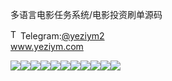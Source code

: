 多语言电影任务系统/电影投资刷单源码<p dir="auto"><a target="_blank" rel="noopener noreferrer nofollow" href="https://camo.githubusercontent.com/d614d90677fbc2e34c7c62ebc68c82379d87a57c4beaf05af65fec7ba6b72e36/68747470733a2f2f63646e2d69636f6e732d706e672e666c617469636f6e2e636f6d2f3531322f323131312f323131313634362e706e67"><img src="https://camo.githubusercontent.com/d614d90677fbc2e34c7c62ebc68c82379d87a57c4beaf05af65fec7ba6b72e36/68747470733a2f2f63646e2d69636f6e732d706e672e666c617469636f6e2e636f6d2f3531322f323131312f323131313634362e706e67" alt="Telegram Icon" style="width: 16px; max-width: 100%;" data-canonical-src="https://cdn-icons-png.flaticon.com/512/2111/2111646.png"></a>Telegram:<a href="https://t.me/yeziym2" rel="nofollow">@yeziym2</a><br><a href="https://www.yeziym.com/">www.yeziym.com</a></p><img src="https://github.com/yeziym/qx3RNT4aaF/blob/main/c7gDv.png"><img src="https://github.com/yeziym/qx3RNT4aaF/blob/main/NvTd5.png"><img src="https://github.com/yeziym/qx3RNT4aaF/blob/main/JZfzp.png"><img src="https://github.com/yeziym/qx3RNT4aaF/blob/main/wKl6b.png"><img src="https://github.com/yeziym/qx3RNT4aaF/blob/main/Ggg1G.png"><img src="https://github.com/yeziym/qx3RNT4aaF/blob/main/hoRBS.png"><img src="https://github.com/yeziym/qx3RNT4aaF/blob/main/uX21C.png"><img src="https://github.com/yeziym/qx3RNT4aaF/blob/main/fUiOl.png"><img src="https://github.com/yeziym/qx3RNT4aaF/blob/main/JEafw.png"><img src="https://github.com/yeziym/qx3RNT4aaF/blob/main/KNdFL.png"><img src="https://github.com/yeziym/qx3RNT4aaF/blob/main/4XcLG.png">